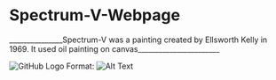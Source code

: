 <h1> Spectrum-V-Webpage</h1>
_______________Spectrum-V was a painting created by Ellsworth Kelly in 1969. It used oil painting on canvas_______________________

![GitHub Logo](/images/logo.png)
Format: ![Alt Text](https://i.pinimg.com/originals/94/5c/c7/945cc70fabde199ace9e0abadcb62913.jpg)
